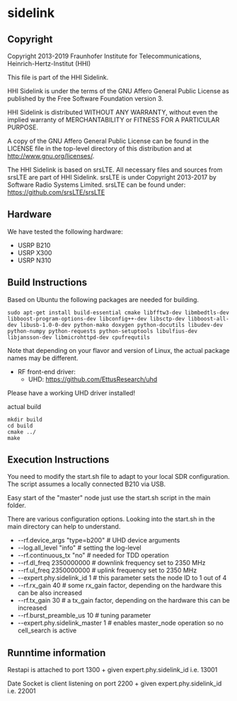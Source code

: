 sidelink
========

Copyright
--------

 Copyright 2013-2019
 Fraunhofer Institute for Telecommunications, Heinrich-Hertz-Institut (HHI)

 This file is part of the HHI Sidelink.
 
 HHI Sidelink is under the terms of the GNU Affero General Public License
 as published by the Free Software Foundation version 3.

 HHI Sidelink is distributed WITHOUT ANY WARRANTY, 
 without even the implied warranty of
 MERCHANTABILITY or FITNESS FOR A PARTICULAR PURPOSE.
 
 A copy of the GNU Affero General Public License can be found in
 the LICENSE file in the top-level directory of this distribution
 and at http://www.gnu.org/licenses/.

 The HHI Sidelink is based on srsLTE. 
 All necessary files and sources from srsLTE are part of HHI Sidelink.
 srsLTE is under Copyright 2013-2017 by Software Radio Systems Limited.
 srsLTE can be found under: 
 https://github.com/srsLTE/srsLTE

Hardware
--------

We have tested the following hardware: 
 * USRP B210
 * USRP X300
 * USRP N310

Build Instructions
------------------
Based on Ubuntu the following packages are needed for building.

```
sudo apt-get install build-essential cmake libfftw3-dev libmbedtls-dev libboost-program-options-dev libconfig++-dev libsctp-dev libboost-all-dev libusb-1.0-0-dev python-mako doxygen python-docutils libudev-dev python-numpy python-requests python-setuptools libulfius-dev libjansson-dev libmicrohttpd-dev cpufrequtils

```

Note that depending on your flavor and version of Linux, the actual package names may be different.

* RF front-end driver:
  * UHD:                 https://github.com/EttusResearch/uhd

Please have a working UHD driver installed!


actual build

```
mkdir build
cd build
cmake ../
make
```

Execution Instructions
----------------------

You need to modify the start.sh file to adapt to your local SDR configuration.
The script assumes a locally connected B210 via USB.

Easy start of the "master" node just use the start.sh script in the main folder.

There are various configuration options. Looking into the start.sh in the main directory can help to understand.

* --rf.device_args "type=b200" # UHD device arguments
* --log.all_level "info" # setting the log-level
* --rf.continuous_tx "no"  # needed for TDD operation
* --rf.dl_freq 2350000000 # downlink frequency set to 2350 MHz
* --rf.ul_freq 2350000000 # uplink frequency set to 2350 MHz
* --expert.phy.sidelink_id 1 # this parameter sets the node ID to 1 out of 4
* --rf.rx_gain 40 # some rx_gain factor, depending on the hardware this can be also increased
* --rf.tx_gain 30 # a tx_gain factor, depending on the hardware this can be increased
* --rf.burst_preamble_us 10 # tuning parameter
* --expert.phy.sidelink_master 1 # enables master_node operation so no cell_search is active

Runntime information
--------------------

Restapi is attached to port 1300 + given expert.phy.sidelink_id i.e. 13001

Date Socket is client listening on port 2200 + given expert.phy.sidelink_id i.e. 22001


